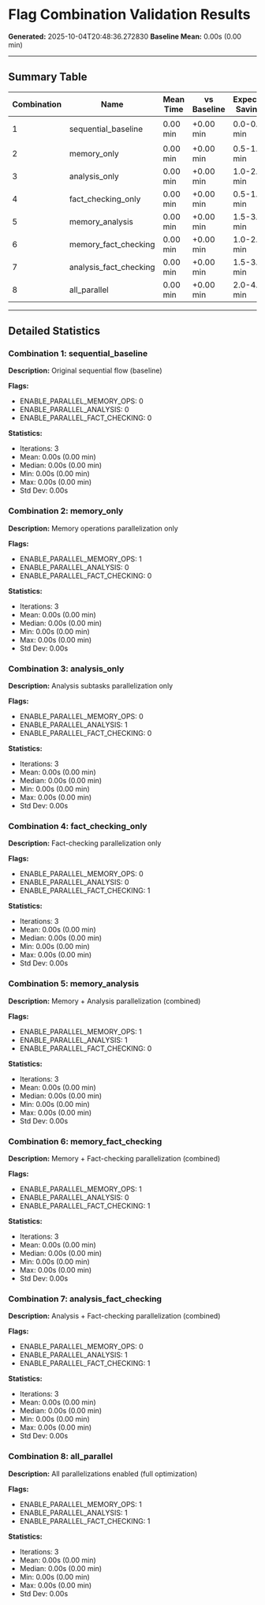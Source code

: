 # Flag Combination Validation Results

**Generated:** 2025-10-04T20:48:36.272830
**Baseline Mean:** 0.00s (0.00 min)

---

## Summary Table

| Combination | Name | Mean Time | vs Baseline | Expected Savings | Actual Savings | Status |
|-------------|------|-----------|-------------|------------------|----------------|--------|
| 1 | sequential_baseline | 0.00 min | +0.00 min | 0.0-0.0 min | 0.00 min | 📊 Baseline |
| 2 | memory_only | 0.00 min | +0.00 min | 0.5-1.0 min | 0.00 min | ❌ Fail |
| 3 | analysis_only | 0.00 min | +0.00 min | 1.0-2.0 min | 0.00 min | ❌ Fail |
| 4 | fact_checking_only | 0.00 min | +0.00 min | 0.5-1.0 min | 0.00 min | ❌ Fail |
| 5 | memory_analysis | 0.00 min | +0.00 min | 1.5-3.0 min | 0.00 min | ❌ Fail |
| 6 | memory_fact_checking | 0.00 min | +0.00 min | 1.0-2.0 min | 0.00 min | ❌ Fail |
| 7 | analysis_fact_checking | 0.00 min | +0.00 min | 1.5-3.0 min | 0.00 min | ❌ Fail |
| 8 | all_parallel | 0.00 min | +0.00 min | 2.0-4.0 min | 0.00 min | ❌ Fail |

---

## Detailed Statistics

### Combination 1: sequential_baseline

**Description:** Original sequential flow (baseline)

**Flags:**
- ENABLE_PARALLEL_MEMORY_OPS: 0
- ENABLE_PARALLEL_ANALYSIS: 0
- ENABLE_PARALLEL_FACT_CHECKING: 0

**Statistics:**
- Iterations: 3
- Mean: 0.00s (0.00 min)
- Median: 0.00s (0.00 min)
- Min: 0.00s (0.00 min)
- Max: 0.00s (0.00 min)
- Std Dev: 0.00s

### Combination 2: memory_only

**Description:** Memory operations parallelization only

**Flags:**
- ENABLE_PARALLEL_MEMORY_OPS: 1
- ENABLE_PARALLEL_ANALYSIS: 0
- ENABLE_PARALLEL_FACT_CHECKING: 0

**Statistics:**
- Iterations: 3
- Mean: 0.00s (0.00 min)
- Median: 0.00s (0.00 min)
- Min: 0.00s (0.00 min)
- Max: 0.00s (0.00 min)
- Std Dev: 0.00s

### Combination 3: analysis_only

**Description:** Analysis subtasks parallelization only

**Flags:**
- ENABLE_PARALLEL_MEMORY_OPS: 0
- ENABLE_PARALLEL_ANALYSIS: 1
- ENABLE_PARALLEL_FACT_CHECKING: 0

**Statistics:**
- Iterations: 3
- Mean: 0.00s (0.00 min)
- Median: 0.00s (0.00 min)
- Min: 0.00s (0.00 min)
- Max: 0.00s (0.00 min)
- Std Dev: 0.00s

### Combination 4: fact_checking_only

**Description:** Fact-checking parallelization only

**Flags:**
- ENABLE_PARALLEL_MEMORY_OPS: 0
- ENABLE_PARALLEL_ANALYSIS: 0
- ENABLE_PARALLEL_FACT_CHECKING: 1

**Statistics:**
- Iterations: 3
- Mean: 0.00s (0.00 min)
- Median: 0.00s (0.00 min)
- Min: 0.00s (0.00 min)
- Max: 0.00s (0.00 min)
- Std Dev: 0.00s

### Combination 5: memory_analysis

**Description:** Memory + Analysis parallelization (combined)

**Flags:**
- ENABLE_PARALLEL_MEMORY_OPS: 1
- ENABLE_PARALLEL_ANALYSIS: 1
- ENABLE_PARALLEL_FACT_CHECKING: 0

**Statistics:**
- Iterations: 3
- Mean: 0.00s (0.00 min)
- Median: 0.00s (0.00 min)
- Min: 0.00s (0.00 min)
- Max: 0.00s (0.00 min)
- Std Dev: 0.00s

### Combination 6: memory_fact_checking

**Description:** Memory + Fact-checking parallelization (combined)

**Flags:**
- ENABLE_PARALLEL_MEMORY_OPS: 1
- ENABLE_PARALLEL_ANALYSIS: 0
- ENABLE_PARALLEL_FACT_CHECKING: 1

**Statistics:**
- Iterations: 3
- Mean: 0.00s (0.00 min)
- Median: 0.00s (0.00 min)
- Min: 0.00s (0.00 min)
- Max: 0.00s (0.00 min)
- Std Dev: 0.00s

### Combination 7: analysis_fact_checking

**Description:** Analysis + Fact-checking parallelization (combined)

**Flags:**
- ENABLE_PARALLEL_MEMORY_OPS: 0
- ENABLE_PARALLEL_ANALYSIS: 1
- ENABLE_PARALLEL_FACT_CHECKING: 1

**Statistics:**
- Iterations: 3
- Mean: 0.00s (0.00 min)
- Median: 0.00s (0.00 min)
- Min: 0.00s (0.00 min)
- Max: 0.00s (0.00 min)
- Std Dev: 0.00s

### Combination 8: all_parallel

**Description:** All parallelizations enabled (full optimization)

**Flags:**
- ENABLE_PARALLEL_MEMORY_OPS: 1
- ENABLE_PARALLEL_ANALYSIS: 1
- ENABLE_PARALLEL_FACT_CHECKING: 1

**Statistics:**
- Iterations: 3
- Mean: 0.00s (0.00 min)
- Median: 0.00s (0.00 min)
- Min: 0.00s (0.00 min)
- Max: 0.00s (0.00 min)
- Std Dev: 0.00s
